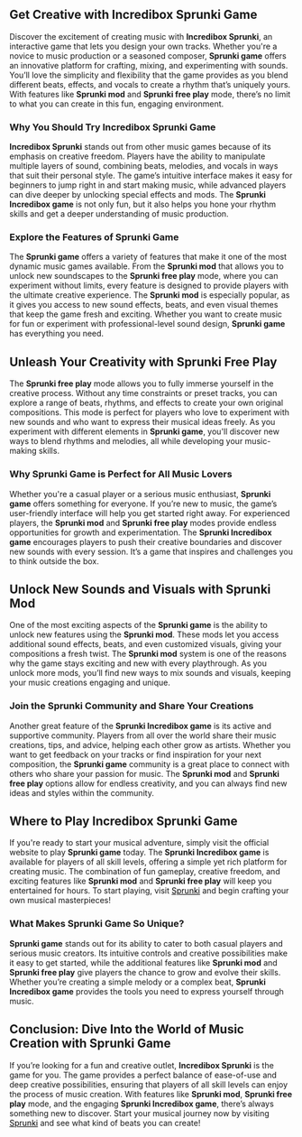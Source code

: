 <p>
  <h2>Get Creative with Incredibox Sprunki Game</h2>
  Discover the excitement of creating music with <strong>Incredibox Sprunki</strong>, an interactive game that lets you design your own tracks. Whether you're a novice to music production or a seasoned composer, <strong>Sprunki game</strong> offers an innovative platform for crafting, mixing, and experimenting with sounds. You’ll love the simplicity and flexibility that the game provides as you blend different beats, effects, and vocals to create a rhythm that’s uniquely yours. With features like <strong>Sprunki mod</strong> and <strong>Sprunki free play</strong> mode, there’s no limit to what you can create in this fun, engaging environment.

  <h3>Why You Should Try Incredibox Sprunki Game</h3>
  <strong>Incredibox Sprunki</strong> stands out from other music games because of its emphasis on creative freedom. Players have the ability to manipulate multiple layers of sound, combining beats, melodies, and vocals in ways that suit their personal style. The game’s intuitive interface makes it easy for beginners to jump right in and start making music, while advanced players can dive deeper by unlocking special effects and mods. The <strong>Sprunki Incredibox game</strong> is not only fun, but it also helps you hone your rhythm skills and get a deeper understanding of music production.

  <h3>Explore the Features of Sprunki Game</h3>
  The <strong>Sprunki game</strong> offers a variety of features that make it one of the most dynamic music games available. From the <strong>Sprunki mod</strong> that allows you to unlock new soundscapes to the <strong>Sprunki free play</strong> mode, where you can experiment without limits, every feature is designed to provide players with the ultimate creative experience. The <strong>Sprunki mod</strong> is especially popular, as it gives you access to new sound effects, beats, and even visual themes that keep the game fresh and exciting. Whether you want to create music for fun or experiment with professional-level sound design, <strong>Sprunki game</strong> has everything you need.

  <h2>Unleash Your Creativity with Sprunki Free Play</h2>
  The <strong>Sprunki free play</strong> mode allows you to fully immerse yourself in the creative process. Without any time constraints or preset tracks, you can explore a range of beats, rhythms, and effects to create your own original compositions. This mode is perfect for players who love to experiment with new sounds and who want to express their musical ideas freely. As you experiment with different elements in <strong>Sprunki game</strong>, you'll discover new ways to blend rhythms and melodies, all while developing your music-making skills.

  <h3>Why Sprunki Game is Perfect for All Music Lovers</h3>
  Whether you're a casual player or a serious music enthusiast, <strong>Sprunki game</strong> offers something for everyone. If you’re new to music, the game’s user-friendly interface will help you get started right away. For experienced players, the <strong>Sprunki mod</strong> and <strong>Sprunki free play</strong> modes provide endless opportunities for growth and experimentation. The <strong>Sprunki Incredibox game</strong> encourages players to push their creative boundaries and discover new sounds with every session. It’s a game that inspires and challenges you to think outside the box.

  <h2>Unlock New Sounds and Visuals with Sprunki Mod</h2>
  One of the most exciting aspects of the <strong>Sprunki game</strong> is the ability to unlock new features using the <strong>Sprunki mod</strong>. These mods let you access additional sound effects, beats, and even customized visuals, giving your compositions a fresh twist. The <strong>Sprunki mod</strong> system is one of the reasons why the game stays exciting and new with every playthrough. As you unlock more mods, you’ll find new ways to mix sounds and visuals, keeping your music creations engaging and unique.

  <h3>Join the Sprunki Community and Share Your Creations</h3>
  Another great feature of the <strong>Sprunki Incredibox game</strong> is its active and supportive community. Players from all over the world share their music creations, tips, and advice, helping each other grow as artists. Whether you want to get feedback on your tracks or find inspiration for your next composition, the <strong>Sprunki game</strong> community is a great place to connect with others who share your passion for music. The <strong>Sprunki mod</strong> and <strong>Sprunki free play</strong> options allow for endless creativity, and you can always find new ideas and styles within the community.

  <h2>Where to Play Incredibox Sprunki Game</h2>
  If you're ready to start your musical adventure, simply visit the official website to play <strong>Sprunki game</strong> today. The <strong>Sprunki Incredibox game</strong> is available for players of all skill levels, offering a simple yet rich platform for creating music. The combination of fun gameplay, creative freedom, and exciting features like <strong>Sprunki mod</strong> and <strong>Sprunki free play</strong> will keep you entertained for hours. To start playing, visit <a href="https://sprunkisprunk.github.io/" style="color:black;">Sprunki</a> and begin crafting your own musical masterpieces!

  <h3>What Makes Sprunki Game So Unique?</h3>
  <strong>Sprunki game</strong> stands out for its ability to cater to both casual players and serious music creators. Its intuitive controls and creative possibilities make it easy to get started, while the additional features like <strong>Sprunki mod</strong> and <strong>Sprunki free play</strong> give players the chance to grow and evolve their skills. Whether you’re creating a simple melody or a complex beat, <strong>Sprunki Incredibox game</strong> provides the tools you need to express yourself through music.

  <h2>Conclusion: Dive Into the World of Music Creation with Sprunki Game</h2>
  If you’re looking for a fun and creative outlet, <strong>Incredibox Sprunki</strong> is the game for you. The game provides a perfect balance of ease-of-use and deep creative possibilities, ensuring that players of all skill levels can enjoy the process of music creation. With features like <strong>Sprunki mod</strong>, <strong>Sprunki free play</strong> mode, and the engaging <strong>Sprunki Incredibox game</strong>, there’s always something new to discover. Start your musical journey now by visiting <a href="https://sprunkisprunk.github.io/" style="color:black;">Sprunki</a> and see what kind of beats you can create!
</p>
